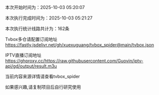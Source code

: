 
本次开始时间为：2025-10-03 05:20:07

本次执行完成时间为：2025-10-03 05:21:27

本次执行统计线路共计为：162条

Tvbox多仓请配置订阅地址 https://fastly.jsdelivr.net/gh/xuexuguang/tvbox_spider@main/tvbox.json

IPTV直播订阅地址 https://ghproxy.cc/https://raw.githubusercontent.com/Guovin/iptv-api/gd/output/result.m3u

当前内容来源详情请查看tvbox_spider

如果感兴趣,请复制项目后自行研究使用
